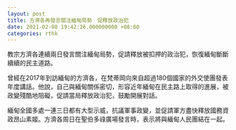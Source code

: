 ```yaml
---
layout: post
title: 方濟各再發言關注緬甸局勢　促釋放政治犯
date: 2021-02-08 19:42:26.000000000 +08:00
categories: rthk
---
```


教宗方濟各連續兩日發言關注緬甸局勢，促請釋放被扣押的政治犯，恢復緬甸斷斷續續的民主道路。

曾經在2017年到訪緬甸的方濟各，在梵蒂岡向來自超過180個國家的外交使團發表年度講話。他說，自己與緬甸關係密切，形容近年緬甸在民主路上取得的進展，被政變殘酷地阻礙，促請當局釋放政治犯，鼓勵開展對話。

緬甸全國多處一連三日都有大型示威，抗議軍事政變，並促請軍方盡快釋放國務資政昂山素姬。方濟各周日在聖伯多祿廣場發言時，表示將與緬甸人民團結在一起。
